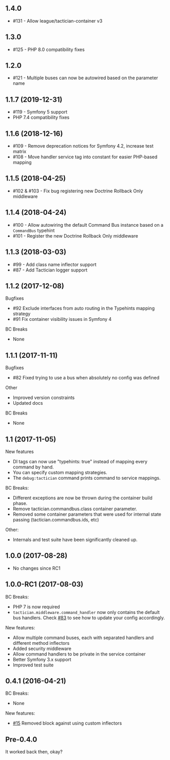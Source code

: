 ## 1.4.0
- #131 - Allow league/tactician-container v3

## 1.3.0
- #125 - PHP 8.0 compatibility fixes

## 1.2.0
- #121 - Multiple buses can now be autowired based on the parameter name 

## 1.1.7 (2019-12-31)
- #119 - Symfony 5 support
- PHP 7.4 compatibility fixes

## 1.1.6 (2018-12-16)
- #109 - Remove deprecation notices for Symfony 4.2, increase test matrix
- #108 - Move handler service tag into constant for easier PHP-based mapping

## 1.1.5 (2018-04-25)
- #102 & #103 - Fix bug registering new Doctrine Rollback Only middleware

## 1.1.4 (2018-04-24)
- #100 - Allow autowiring the default Command Bus instance based on a `CommandBus` typehint
- #101 - Register the new Doctrine Rollback Only middleware

## 1.1.3 (2018-03-03)
- #99 - Add class name inflector support
- #87 - Add Tactician logger support

## 1.1.2 (2017-12-08)
Bugfixes
- #92 Exclude interfaces from auto routing in the Typehints mapping strategy
- #91 Fix container visibility issues in Symfony 4

BC Breaks
- None

## 1.1.1 (2017-11-11)
Bugfixes
- #82 Fixed trying to use a bus when absolutely no config was defined

Other
- Improved version constraints
- Updated docs

BC Breaks
- None

## 1.1 (2017-11-05)

New features
- DI tags can now use "typehints: true" instead of mapping every command by hand.
- You can specify custom mapping strategies.
- The ```debug:tactician``` command prints command to service mappings.

BC Breaks:
- Different exceptions are now be thrown during the container build phase.
- Remove tactician.commandbus.class container parameter.
- Removed some container parameters that were used for internal state passing (tactician.commandbus.ids, etc)

Other:
- Internals and test suite have been significantly cleaned up.

## 1.0.0 (2017-08-28)
- No changes since RC1

## 1.0.0-RC1 (2017-08-03)

BC Breaks:
- PHP 7 is now required
- `tactician.middleware.command_handler` now only contains the default bus handlers. Check [#83](https://github.com/thephpleague/tactician-bundle/pull/83/files) to see how to update your config accordingly.

New features:
- Allow multiple command buses, each with separated handlers and different method inflectors
- Added security middleware
- Allow command handlers to be private in the service container
- Better Symfony 3.x support
- Improved test suite

## 0.4.1 (2016-04-21)

BC Breaks:
- None

New features:
- [#15](https://github.com/thephpleague/tactician-bundle/pull/15) Removed block against using custom inflectors

## Pre-0.4.0
It worked back then, okay?
